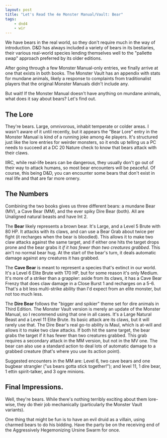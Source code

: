 ```yaml
---
layout: post
title: "Let's Read the 4e Monster Manual/Vault: Bear"
tags:
    - dnd4
    - wir
---
```


We have bears in the real world, so they don't require much in the way of
introduction. D&D has always included a variety of bears in its bestiaries,
their various real-world species lending themselves well to the "pallette swap"
approach preferred by its older editions.

After going through a few Monster Manual-only entries, we finally arrive at one
that exists in both books. The Monster Vault has an appendix with stats for
mundane animals, likely a response to complaints from traditionalist players
that the original Monster Manuals didn't include any.

But wait! If the Monster Manual doesn't have anything on mundane animals, what
does it say about bears? Let's find out.

## The Lore

They're bears. Large, omnivorous, inhabit temperate or colder areas. I wasn't
aware of it until recently, but it appears the "Bear Lore" entry in the Monster
Manual is kind of a running joke among 4e players. It's structured just like the
lore entries for weirder monsters, so it ends up telling us a PC needs to
succeed at a DC 20 Nature check to know that bears attack with their
claws.

IIRC, while real-life bears can be dangerous, they usually don't go out of their
way to attack humans, so most bear encounters will be peaceful. Of course, this
being D&D, you can encounter some bears that don't exist in real life and that
are far more ornery.

## The Numbers

Combining the two books gives us three different bears: a mundane Bear (MV), a
Cave Bear (MM), and the ever spiky Dire Bear (both). All are Unaligned natural
beasts and have Int 2.

The **Bear** likely represents a brown bear. It's Large, and a Level 5 Brute
with 80 HP. It attacks with its claws, and can use a Bear Grab about twice per
fight (it recharges when the bear is bloodied). This allows it to make two claw
attacks against the same target, and if either one hits the target drops prone
and the bear grabs it _if it has fewer than two creatures grabbed_. This ain't
no normal bear hug. At the start of the bear's turn, it deals automatic damage
against any creatures it has grabbed.

The **Cave Bear** is meant to represent a species that's extinct in our
world. It's a Level 6 Elite Brute with 170 HP, but for some reason it's only
Medium. It's more of a striker than a grappler: aside from its claws, it has a
Cave Bear Frenzy that does claw damage in a Close Burst 1 and recharges on a
5-6. That's a bit less multi-strike ability than I'd expect from an elite
monster, but not too much less.

The **Dire Bear** follows the "bigger and spikier" theme set for dire animals in
Third Edition. The Monster Vault version is merely an update of the Monster
Manual, so I recommend using that one in all cases. It's a Large Natural Beast
and a Level 11 Elite Brute. Its basic attack are its claws, but it will rarely
use that. The Dire Bear's real go-to ability is Maul, which is at-will and
allows it to make two claw attacks. If both hit the same target, the bear grabs
the target if it has fewer than two creatures grabbed. This grab requires a
secondary attack in the MM version, but not in the MV one. The bear can also use
a standard action to deal lots of automatic damage to a grabbed creature (that's
where you use its action point).

Suggested encounters in the MM are: Level 6, two cave bears and one bugbear
strangler ("us bears gotta stick together!"); and level 11, 1 dire bear, 1 ettin
spirit-talker, and 3 ogre minions.

## Final Impressions.

Well, they're bears. While there's nothing terribly exciting about them
lore-wise, they do their job mechanically (particularly the Monster Vault
variants).

One thing that might be fun is to have an evil druid as a villain, using charmed
bears to do his bidding. Have the party be on the receiving end of the
Aggressively Hegemonizing Ursine Swarm for once.
